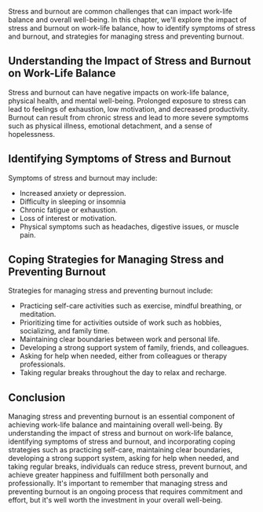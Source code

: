 
Stress and burnout are common challenges that can impact work-life balance and overall well-being. In this chapter, we'll explore the impact of stress and burnout on work-life balance, how to identify symptoms of stress and burnout, and strategies for managing stress and preventing burnout.

Understanding the Impact of Stress and Burnout on Work-Life Balance
-------------------------------------------------------------------

Stress and burnout can have negative impacts on work-life balance, physical health, and mental well-being. Prolonged exposure to stress can lead to feelings of exhaustion, low motivation, and decreased productivity. Burnout can result from chronic stress and lead to more severe symptoms such as physical illness, emotional detachment, and a sense of hopelessness.

Identifying Symptoms of Stress and Burnout
------------------------------------------

Symptoms of stress and burnout may include:

* Increased anxiety or depression.
* Difficulty in sleeping or insomnia
* Chronic fatigue or exhaustion.
* Loss of interest or motivation.
* Physical symptoms such as headaches, digestive issues, or muscle pain.

Coping Strategies for Managing Stress and Preventing Burnout
------------------------------------------------------------

Strategies for managing stress and preventing burnout include:

* Practicing self-care activities such as exercise, mindful breathing, or meditation.
* Prioritizing time for activities outside of work such as hobbies, socializing, and family time.
* Maintaining clear boundaries between work and personal life.
* Developing a strong support system of family, friends, and colleagues.
* Asking for help when needed, either from colleagues or therapy professionals.
* Taking regular breaks throughout the day to relax and recharge.

Conclusion
----------

Managing stress and preventing burnout is an essential component of achieving work-life balance and maintaining overall well-being. By understanding the impact of stress and burnout on work-life balance, identifying symptoms of stress and burnout, and incorporating coping strategies such as practicing self-care, maintaining clear boundaries, developing a strong support system, asking for help when needed, and taking regular breaks, individuals can reduce stress, prevent burnout, and achieve greater happiness and fulfillment both personally and professionally. It's important to remember that managing stress and preventing burnout is an ongoing process that requires commitment and effort, but it's well worth the investment in your overall well-being.
